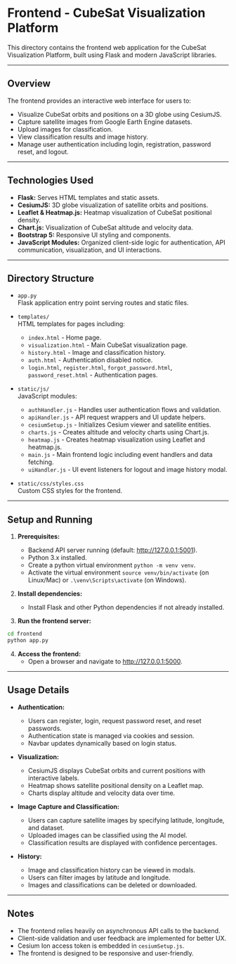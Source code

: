 # Frontend - CubeSat Visualization Platform

This directory contains the frontend web application for the CubeSat Visualization Platform, built using Flask and modern JavaScript libraries.

---

## Overview

The frontend provides an interactive web interface for users to:

- Visualize CubeSat orbits and positions on a 3D globe using CesiumJS.
- Capture satellite images from Google Earth Engine datasets.
- Upload images for classification.
- View classification results and image history.
- Manage user authentication including login, registration, password reset, and logout.

---

## Technologies Used

- **Flask:** Serves HTML templates and static assets.
- **CesiumJS:** 3D globe visualization of satellite orbits and positions.
- **Leaflet & Heatmap.js:** Heatmap visualization of CubeSat positional density.
- **Chart.js:** Visualization of CubeSat altitude and velocity data.
- **Bootstrap 5:** Responsive UI styling and components.
- **JavaScript Modules:** Organized client-side logic for authentication, API communication, visualization, and UI interactions.

---

## Directory Structure

- `app.py`  
  Flask application entry point serving routes and static files.

- `templates/`  
  HTML templates for pages including:
  - `index.html` - Home page.
  - `visualization.html` - Main CubeSat visualization page.
  - `history.html` - Image and classification history.
  - `auth.html` - Authentication disabled notice.
  - `login.html`, `register.html`, `forgot_password.html`, `password_reset.html` - Authentication pages.

- `static/js/`  
  JavaScript modules:
  - `authHandler.js` - Handles user authentication flows and validation.
  - `apiHandler.js` - API request wrappers and UI update helpers.
  - `cesiumSetup.js` - Initializes Cesium viewer and satellite entities.
  - `charts.js` - Creates altitude and velocity charts using Chart.js.
  - `heatmap.js` - Creates heatmap visualization using Leaflet and heatmap.js.
  - `main.js` - Main frontend logic including event handlers and data fetching.
  - `uiHandler.js` - UI event listeners for logout and image history modal.

- `static/css/styles.css`  
  Custom CSS styles for the frontend.

---

## Setup and Running

1. **Prerequisites:**
   - Backend API server running (default: http://127.0.0.1:5001).
   - Python 3.x installed.
   - Create a python virtual environment `python -m venv venv`.
   - Activate the virtual environment `source venv/bin/activate` (on Linux/Mac) or `.\venv\Scripts\activate` (on Windows).
2. **Install dependencies:**
   - Install Flask and other Python dependencies if not already installed.

3. **Run the frontend server:**

```bash
cd frontend
python app.py
```

4. **Access the frontend:**
   - Open a browser and navigate to http://127.0.0.1:5000.

---

## Usage Details

- **Authentication:**
  - Users can register, login, request password reset, and reset passwords.
  - Authentication state is managed via cookies and session.
  - Navbar updates dynamically based on login status.

- **Visualization:**
  - CesiumJS displays CubeSat orbits and current positions with interactive labels.
  - Heatmap shows satellite positional density on a Leaflet map.
  - Charts display altitude and velocity data over time.

- **Image Capture and Classification:**
  - Users can capture satellite images by specifying latitude, longitude, and dataset.
  - Uploaded images can be classified using the AI model.
  - Classification results are displayed with confidence percentages.

- **History:**
  - Image and classification history can be viewed in modals.
  - Users can filter images by latitude and longitude.
  - Images and classifications can be deleted or downloaded.

---

## Notes

- The frontend relies heavily on asynchronous API calls to the backend.
- Client-side validation and user feedback are implemented for better UX.
- Cesium Ion access token is embedded in `cesiumSetup.js`.
- The frontend is designed to be responsive and user-friendly.
